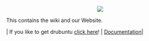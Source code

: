 <p align="center">
<img src="http://drubuntu.github.io/drubuntu/images/logo-text.png" />
</p>

This contains the wiki and our Website.

| If you like to get drubuntu [click here](https://github.com/drubuntu/installation/blob/master/README.md)! | [Documentation](https://github.com/drubuntu/drubuntu/wiki)|
